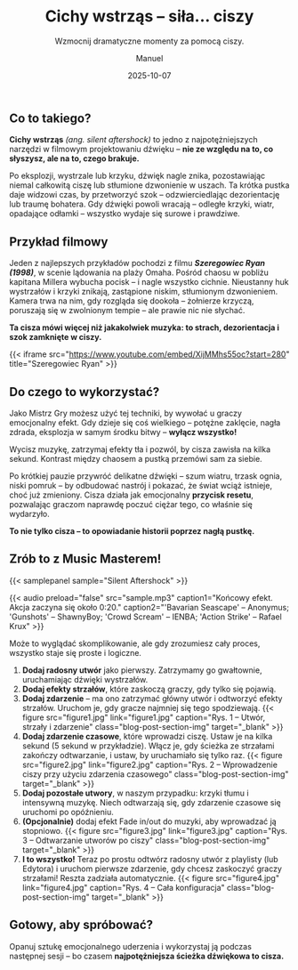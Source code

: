 ﻿---
title: "Cichy wstrząs – siła... ciszy"
subtitle: "Wzmocnij dramatyczne momenty za pomocą ciszy."
date: 2025-10-07
author: "Manuel"
thumbnail: "blog/silent-aftershock/thumbnail.jpg"
---

## Co to takiego?

**Cichy wstrząs** *(ang. silent aftershock)* to jedno z najpotężniejszych narzędzi w filmowym projektowaniu dźwięku – **nie ze względu na to, co słyszysz, ale na to, czego brakuje.**  

Po eksplozji, wystrzale lub krzyku, dźwięk nagle znika, pozostawiając niemal całkowitą ciszę lub stłumione dzwonienie w uszach. Ta krótka pustka daje widzowi czas, by przetworzyć szok – odzwierciedlając dezorientację lub traumę bohatera. Gdy dźwięki powoli wracają – odległe krzyki, wiatr, opadające odłamki – wszystko wydaje się surowe i prawdziwe.

## Przykład filmowy

Jeden z najlepszych przykładów pochodzi z filmu ***Szeregowiec Ryan (1998)***, w scenie lądowania na plaży Omaha. Pośród chaosu w pobliżu kapitana Millera wybucha pocisk – i nagle wszystko cichnie. Nieustanny huk wystrzałów i krzyki znikają, zastąpione niskim, stłumionym dzwonieniem. Kamera trwa na nim, gdy rozgląda się dookoła – żołnierze krzyczą, poruszają się w zwolnionym tempie – ale prawie nic nie słychać.  

**Ta cisza mówi więcej niż jakakolwiek muzyka: to strach, dezorientacja i szok zamknięte w ciszy.**

{{< iframe src="https://www.youtube.com/embed/XijMMhs55oc?start=280" title="Szeregowiec Ryan" >}}

## Do czego to wykorzystać?

Jako Mistrz Gry możesz użyć tej techniki, by wywołać u graczy emocjonalny efekt. Gdy dzieje się coś wielkiego – potężne zaklęcie, nagła zdrada, eksplozja w samym środku bitwy – **wyłącz wszystko!**

Wycisz muzykę, zatrzymaj efekty tła i pozwól, by cisza zawisła na kilka sekund. Kontrast między chaosem a pustką przemówi sam za siebie.

Po krótkiej pauzie przywróć delikatne dźwięki – szum wiatru, trzask ognia, niski pomruk – by odbudować nastrój i pokazać, że świat wciąż istnieje, choć już zmieniony. Cisza działa jak emocjonalny **przycisk resetu**, pozwalając graczom naprawdę poczuć ciężar tego, co właśnie się wydarzyło.

**To nie tylko cisza – to opowiadanie historii poprzez nagłą pustkę.**

## Zrób to z Music Masterem!

{{< samplepanel sample="Silent Aftershock" >}}

{{< audio preload="false" src="sample.mp3" caption1="Końcowy efekt. Akcja zaczyna się około 0:20." caption2="'Bavarian Seascape' – Anonymus; 'Gunshots' – ShawnyBoy; 'Crowd Scream' – IENBA; 'Action Strike' – Rafael Krux" >}}

Może to wyglądać skomplikowanie, ale gdy zrozumiesz cały proces, wszystko staje się proste i logiczne.

1. **Dodaj radosny utwór** jako pierwszy. Zatrzymamy go gwałtownie, uruchamiając dźwięki wystrzałów.  
1. **Dodaj efekty strzałów**, które zaskoczą graczy, gdy tylko się pojawią.  
1. **Dodaj zdarzenie** – ma ono zatrzymać główny utwór i odtworzyć efekty strzałów. Uruchom je, gdy gracze najmniej się tego spodziewają. {{< figure src="figure1.jpg" link="figure1.jpg" caption="Rys. 1 – Utwór, strzały i zdarzenie" class="blog-post-section-img" target="_blank" >}}  
1. **Dodaj zdarzenie czasowe**, które wprowadzi ciszę. Ustaw je na kilka sekund (5 sekund w przykładzie). Włącz je, gdy ścieżka ze strzałami zakończy odtwarzanie, i ustaw, by uruchamiało się tylko raz. {{< figure src="figure2.jpg" link="figure2.jpg" caption="Rys. 2 – Wprowadzenie ciszy przy użyciu zdarzenia czasowego" class="blog-post-section-img" target="_blank" >}}  
1. **Dodaj pozostałe utwory**, w naszym przypadku: krzyki tłumu i intensywną muzykę. Niech odtwarzają się, gdy zdarzenie czasowe się uruchomi po opóźnieniu.  
1. **(Opcjonalnie)** dodaj efekt Fade in/out do muzyki, aby wprowadzać ją stopniowo. {{< figure src="figure3.jpg" link="figure3.jpg" caption="Rys. 3 – Odtwarzanie utworów po ciszy" class="blog-post-section-img" target="_blank" >}}  
1. **I to wszystko!** Teraz po prostu odtwórz radosny utwór z playlisty (lub Edytora) i uruchom pierwsze zdarzenie, gdy chcesz zaskoczyć graczy strzałami! Reszta zadziała automatycznie. {{< figure src="figure4.jpg" link="figure4.jpg" caption="Rys. 4 – Cała konfiguracja" class="blog-post-section-img" target="_blank" >}}

## Gotowy, aby spróbować?

Opanuj sztukę emocjonalnego uderzenia i wykorzystaj ją podczas następnej sesji – bo czasem **najpotężniejsza ścieżka dźwiękowa to cisza.**